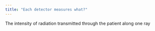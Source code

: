 ```yaml
---
title: "Each detector measures what?"
---
```

The intensity of radiation transmitted through the patient along one ray

